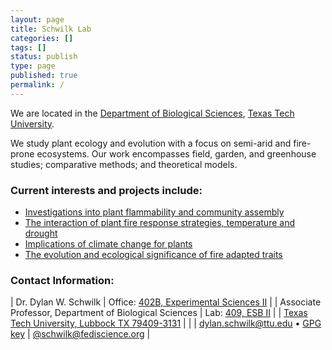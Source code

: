 ```yaml
---
layout: page
title: Schwilk Lab
categories: []
tags: []
status: publish
type: page
published: true
permalink: /
---
```

We are located in the [Department of Biological Sciences](http://www.biol.ttu.edu), [Texas Tech University](http://www.ttu.edu).

We study plant ecology and evolution with a focus on semi-arid and fire-prone ecosystems. Our work encompasses field, garden, and greenhouse studies; comparative methods; and theoretical models.

### Current interests and projects include: ###

 - [Investigations into plant flammability and community assembly]({{site.baseurl}}/research/projects/#flam)
 - [The interaction of plant fire response strategies, temperature and drought]({{site.baseurl}}/research/projects/#veg-shifts)
 - [Implications of climate change for plants]({{site.baseurl}}/research/projects/#veg-shifts)
 - [The evolution and ecological significance of fire adapted traits]({{site.baseurl}}/research/projects/#evol)


### Contact Information: ###

| Dr. Dylan W. Schwilk                                   | Office: [402B, Experimental Sciences II][ESB2]                                   |
| Associate Professor, Department of Biological Sciences | Lab: [409, ESB II][ESB2]                                                         |
| [Texas Tech University, Lubbock TX 79409-3131][TTU]    |                                                                                  |
| dylan.schwilk@ttu.edu  • [GPG key][gpg]                | <a rel="me" href="https://fediscience.org/@schwilk">@schwilk@fediscience.org</a> |

[ESB2]: https://www.ttu.edu/map/?b=Experimental%20Sciences%20II
[TTU]: https://www.openstreetmap.org/way/460896580
[gpg]: {{site.baseurl}}/downloads/schwilk-key-pub.txt
